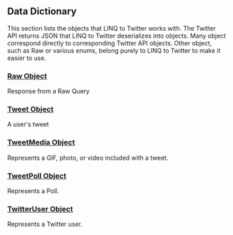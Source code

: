 ## Data Dictionary

This section lists the objects that LINQ to Twitter works with. The Twitter API returns JSON that LINQ to Twitter deserializes into objects. Many object correspond directly to corresponding Twitter API objects. Other object, such as Raw or various enums, belong purely to LINQ to Twitter to make it easier to use.

### [Raw Object](Data-Dictionary/Raw-Object.md)

Response from a Raw Query

### [Tweet Object](Data-Dictionary/Tweet-Object.md)

A user's tweet

### [TweetMedia Object](Data-Dictionary/TweetMedia-Object.md)

Represents a GIF, photo, or video included with a tweet.

### [TweetPoll Object](Data-Dictionary/TweetPoll-Object.md)

Represents a Poll.

### [TwitterUser Object](Data-Dictionary/TwitterUser-Object.md)

Represents a Twitter user.

